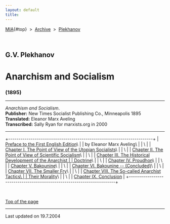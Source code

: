 ```yaml
---
layout: default
title: 
---
```

[MIA](../../../../index.htm){#top}  \> 
[Archive](../../../index.htm)  \>  [Plekhanov](../../index.htm)

 

## G.V. Plekhanov

# Anarchism and Socialism

### (1895)

------------------------------------------------------------------------

*Anarchism and Socialism*.\
**Publisher:** New Times Socialist Publishing Co., Minneapolis 1895\
**Translated:** Eleanor Marx Aveling\
**Transcribed:** Sally Ryan for marxists.org in 2000

------------------------------------------------------------------------

+-----------------------------------------------------------------------+
| [Preface to the First English Edition](preface.htm)\                  |
| by Eleanor Marx Aveling\                                              |
| \                                                                     |
| [Chapter I. The Point of View of the Utopian Socialists](ch01.htm)\   |
| \                                                                     |
| [Chapter II. The Point of View of Scientific Socialism](ch02.htm)\    |
| \                                                                     |
| [Chapter III. The Historical Development of the Anarchist             |
| Doctrine](ch03.htm)\                                                  |
| \                                                                     |
| [Chapter IV. Proudhon](ch04.htm)\                                     |
| \                                                                     |
| [Chapter V. Bakounine](ch05.htm)\                                     |
| \                                                                     |
| [Chapter VI. Bakounine -- (Concluded)](ch06.htm)\                     |
| \                                                                     |
| [Chapter VII. The Smaller Fry](ch07.htm)\                             |
| \                                                                     |
| [Chapter VIII. The So-called Anarchist Tactics\                       |
| Their Morality](ch08.htm)\                                            |
| \                                                                     |
| [Chapter IX. Conclusion](ch09.htm)                                    |
+-----------------------------------------------------------------------+

 

[Top of the page](#top)

------------------------------------------------------------------------

Last updated on 19.7.2004
